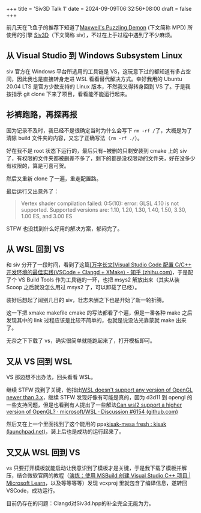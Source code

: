 +++
title = 'Siv3D Talk 1'
date = 2024-09-09T06:32:56+08:00
draft = false
+++

前几天在飞鱼子的推荐下知道了[Maxwell&#39;s Puzzling Demon](https://store.steampowered.com/app/2770160) (下文简称 MPD) 所使用的引擎 [Siv3D](https://siv3d.github.io/en-us/)（下文简称 siv），不过在上手过程中遇到了不少麻烦。

## 从 Visual Studio 到 Windows Subsystem Linux

siv 官方在 Windows 平台所选用的工具链是 VS，这玩意下过的都知道有多占空间，因此我也是直接转身走进 WSL 看看替代解决方式。幸好我用的 Ubuntu 20.04 LTS 是官方少数支持的 Linux 版本，不然我又得转身回到 VS 了。于是我按指示 git clone 下来了项目，看看能不能运行起来。

## 衫裤跑路，再探再报

因为记录不及时，我已经不是很确定当时为什么会写下 `rm -rf /`了，大概是为了清除 build 文件夹的内容，又忘了正确写法（`rm -rf ./`）。

好在我不是 root 状态下运行的，最后只有~被删的只剩安装到 cmake 上的 siv 了，有权限的文件夹都被删差不多了，剩下的都是没权限动的文件夹，好在没多少有权限的，算是可喜可贺。

然后又重新 clone 了一遍，重走配置路。

最后运行又出意外了：

> Vertex shader compilation failed: 0:5(10): error: GLSL 4.10 is not supported. Supported versions are: 1.10, 1.20, 1.30, 1.40, 1.50, 3.30, 1.00 ES, and 3.00 ES

STFW 也没找到什么好用的解决方案，郁闷完了。

## 从 WSL 回到 VS

和 siv 分开了一段时间，看到了这篇[[万字长文]Visual Studio Code 配置 C/C++ 开发环境的最佳实践(VSCode + Clangd + XMake) - 知乎 (zhihu.com)](https://zhuanlan.zhihu.com/p/398790625)，于是配了个 VS Build Tools 作为工具链的一环，也把 msys2 解放出来（其实从装 Scoop 之后就没怎么用过 msys2 了，可以卸载了已经）。

装好后想起了阔别几日的 siv，壮志未酬之下也是开始了新一轮折腾。

这一下把 xmake makefile cmake 的写法都看了个遍，但是一番各种 make 之后发现其中的 link 过程应该是比较不简单的，也就是说没法光靠蒙就 make 出来了。

无奈之下下载了 vs，确实很简单就能跑起来了，打开模板即可。

## 又从 VS 回到 WSL

VS 那边想不出办法，回头看看 WSL。

继续 STFW 找到了关键，他指出[WSL doesn&#39;t support any version of OpenGL newer than 3.x](https://github.com/alecjacobson/computer-graphics-shader-pipeline/issues/47#issuecomment-550646871)，继续 STFW 发现好像有可能是真的，因为 d3d11 到 opengl 的一些支持问题，但是也看到有人提出了一些解法[Can wsl2 support a higher version of OpenGL? · microsoft/WSL · Discussion #6154 (github.com)](https://github.com/microsoft/WSL/discussions/6154)

然后又在上一个里面找到了这个能用的 ppa[kisak-mesa fresh : kisak (launchpad.net)](https://launchpad.net/~kisak/+archive/ubuntu/kisak-mesa)，装上后也是成功的运行起来了。

## 又又从 WSL 回到 VS

vs 只要打开模板就能启动让我意识到了模板才是关键，于是我下载了模板并解压，结合微软官网的教程（[演练：使用 MSBuild 创建 Visual Studio C++ 项目 | Microsoft Learn](https://learn.microsoft.com/zh-cn/cpp/build/walkthrough-using-msbuild-to-create-a-visual-cpp-project?view=msvc-170)，以及等等等等）发现 vcxproj 里就包含了编译信息，遂转回VSCode，成功运行。

目前仍存在的问题：Clangd对Siv3d.hpp的补全完全无能为力。
